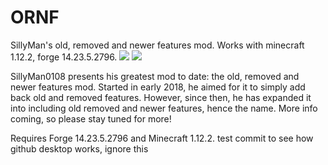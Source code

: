 # ORNF
SillyMan's old, removed and newer features mod. Works with minecraft 1.12.2, forge 14.23.5.2796. 
[![](http://cf.way2muchnoise.eu/short_old-removed-and-newer-features_downloads.svg)](https://www.curseforge.com/minecraft/mc-mods/old-removed-and-newer-features) [![](http://cf.way2muchnoise.eu/versions/old-removed-and-newer-features.svg)](https://www.curseforge.com/minecraft/mc-mods/old-removed-and-newer-features)

SillyMan0108 presents his greatest mod to date: the old, removed and newer features mod. Started in early 2018, he aimed for it to simply add back old and removed features. However, since then, he has expanded it into including old removed and newer features, hence the name. More info coming, so please stay tuned for more!

Requires Forge 14.23.5.2796 and Minecraft 1.12.2.
test commit to see how github desktop works, ignore this